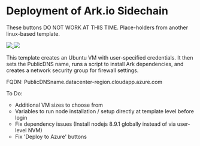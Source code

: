 # Deployment of Ark.io Sidechain

<p>These buttons DO NOT WORK AT THIS TIME. Place-holders from another linux-based template.</p>
<a href="https://portal.azure.com/#create/Microsoft.Template/uri/https%3A%2F%2Fraw.githubusercontent.com%2Fdavepinkawa%2Fazure-quickstart-templates%2Fmaster%2Fark-sidechain-on-ubuntu%2Fazuredeploy.json" target="_blank">
    <img src="http://azuredeploy.net/deploybutton.png"/>
</a>
<a href="http://armviz.io/#/?load=https%3A%2F%2Fraw.githubusercontent.com%2Fdavepinkawa%2Fazure-quickstart-templates%2Fmaster%2Fark-sidechain-on-ubuntu%2Fazuredeploy.json" target="_blank">
    <img src="http://armviz.io/visualizebutton.png"/>
</a>

<p>This template creates an Ubuntu VM with user-specified credentials. It then sets the PublicDNS name, runs a script to install Ark dependencies, and creates a network security group for firewall settings.</p>
<p>FQDN:  PublicDNSname.datacenter-region.cloudapp.azure.com</p>
<p>To Do:</p>
<ul style="list-style-type:circle">
    <li>Additional VM sizes to choose from</li>
    <li>Variables to run node installation / setup directly at template level before login</li>
    <li>Fix dependency issues (Install nodejs 8.9.1 globally instead of via user-level NVM)</li>
    <li>Fix 'Deploy to Azure' buttons</li>
</ul>




